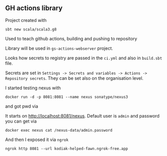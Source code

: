 ## GH actions library

Project created with

```
sbt new scala/scala3.g8
```

Used to teach github actions, building and pushing to repository

Library will be used in `gs-actions-webserver` project.

Looks how secrets to registry are passed in the `ci.yml` and also in `build.sbt` file.

Secrets are set in `Settings -> Secrets and variables -> Actions -> Repository secrets`.
They can be set also on the organisation level.

I started testing nexus with
```
docker run -d -p 8081:8081 --name nexus sonatype/nexus3
```
and got pwd via

It starts on [http://localhost:8081/nexus](http://localhost:8081/nexus).
Default user is `admin` and password you can get via
```
docker exec nexus cat /nexus-data/admin.password
```
And then I exposed it via `ngrok`
```
ngrok http 8081 --url kodiak-helped-fawn.ngrok-free.app    
```